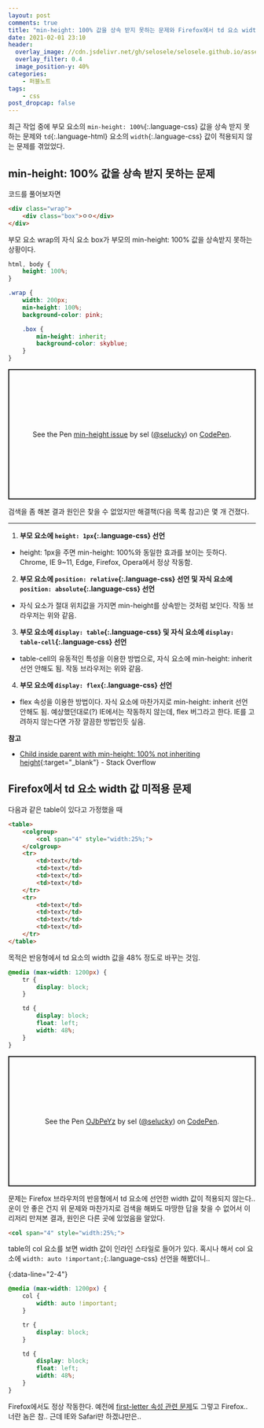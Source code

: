 ```yaml
---
layout: post
comments: true
title: "min-height: 100% 값을 상속 받지 못하는 문제와 Firefox에서 td 요소 width 값 미적용 문제"
date: 2021-02-01 23:10
header:
  overlay_image: //cdn.jsdelivr.net/gh/selosele/selosele.github.io/assets/images/thumb/css_thumb01.jpg
  overlay_filter: 0.4
  image_position-y: 40%
categories:
    - 퍼블노트
tags:
    - css
post_dropcap: false
---
```


최근 작업 중에 부모 요소의 ```min-height: 100%```{:.language-css} 값을 상속 받지 못하는 문제와 ```td```{:.language-html} 요소의 ```width```{:.language-css} 값이 적용되지 않는 문제를 겪었었다.

## min-height: 100% 값을 상속 받지 못하는 문제

코드를 풀어보자면

```html
<div class="wrap">
    <div class="box">ㅇㅇ</div>
</div>
```

부모 요소 wrap의 자식 요소 box가 부모의 min-height: 100% 값을 상속받지 못하는 상황이다.

```scss
html, body {
    height: 100%;
}

.wrap {
    width: 200px;
    min-height: 100%;
    background-color: pink;

    .box {
        min-height: inherit;
        background-color: skyblue;
    }
}
```

<p class="codepen" data-height="265" data-theme-id="dark" data-default-tab="css,result" data-user="selucky" data-slug-hash="ZEBYZQg" style="height: 265px; box-sizing: border-box; display: flex; align-items: center; justify-content: center; border: 2px solid; margin: 1em 0; padding: 1em;" data-pen-title="min-height issue">
  <span>See the Pen <a href="https://codepen.io/selucky/pen/ZEBYZQg">
  min-height issue</a> by sel (<a href="https://codepen.io/selucky">@selucky</a>)
  on <a href="https://codepen.io">CodePen</a>.</span>
</p>
<script async src="https://cpwebassets.codepen.io/assets/embed/ei.js"></script>

검색을 좀 해본 결과 원인은 찾을 수 없었지만 해결책(다음 목록 참고)은 몇 개 건졌다.

---

1. **부모 요소에 ```height: 1px```{:.language-css} 선언**
  - height: 1px을 주면 min-height: 100%와 동일한 효과를 보이는 듯하다. Chrome, IE 9~11, Edge, Firefox, Opera에서 정상 작동함.
2. **부모 요소에 ```position: relative```{:.language-css} 선언 및 자식 요소에 ```position: absolute```{:.language-css} 선언**
  - 자식 요소가 절대 위치값을 가지면 min-height를 상속받는 것처럼 보인다. 작동 브라우저는 위와 같음.
3. **부모 요소에 ```display: table```{:.language-css} 및 자식 요소에 ```display: table-cell```{:.language-css} 선언**
  - table-cell의 유동적인 특성을 이용한 방법으로, 자식 요소에 min-height: inherit 선언 안해도 됨. 작동 브라우저는 위와 같음.
4. **부모 요소에 ```display: flex```{:.language-css} 선언**
  - flex 속성을 이용한 방법이다. 자식 요소에 마찬가지로 min-height: inherit 선언 안해도 됨. 예상했던대로(?) IE에서는 작동하지 않는데, flex 버그라고 한다. IE를 고려하지 않는다면 가장 깔끔한 방법인듯 싶음.

**참고**

- [Child inside parent with min-height: 100% not inheriting height](https://stackoverflow.com/questions/8468066/child-inside-parent-with-min-height-100-not-inheriting-height){:target="_blank"} - Stack Overflow

## Firefox에서 td 요소 width 값 미적용 문제

다음과 같은 table이 있다고 가정했을 때

```html
<table>
    <colgroup>
        <col span="4" style="width:25%;">
    </colgroup>
    <tr>
        <td>text</td>
        <td>text</td>
        <td>text</td>
        <td>text</td>
    </tr>
    <tr>
        <td>text</td>
        <td>text</td>
        <td>text</td>
        <td>text</td>
    </tr>
</table>
```

목적은 반응형에서 td 요소의 width 값을 48% 정도로 바꾸는 것임.

```css
@media (max-width: 1200px) {
    tr {
        display: block;
    }

    td {
        display: block;
        float: left;
        width: 48%;
    }
}
```

<p class="codepen" data-height="265" data-theme-id="dark" data-default-tab="html,result" data-user="selucky" data-slug-hash="OJbPeYz" style="height: 265px; box-sizing: border-box; display: flex; align-items: center; justify-content: center; border: 2px solid; margin: 1em 0; padding: 1em;" data-pen-title="OJbPeYz">
  <span>See the Pen <a href="https://codepen.io/selucky/pen/OJbPeYz">
  OJbPeYz</a> by sel (<a href="https://codepen.io/selucky">@selucky</a>)
  on <a href="https://codepen.io">CodePen</a>.</span>
</p>
<script async src="https://cpwebassets.codepen.io/assets/embed/ei.js"></script>

문제는 Firefox 브라우저의 반응형에서 td 요소에 선언한 width 값이 적용되지 않는다.. 운이 안 좋은 건지 위 문제와 마찬가지로 검색을 해봐도 마땅한 답을 찾을 수 없어서 이리저리 만져본 결과, 원인은 다른 곳에 있었음을 알았다.

```html
<col span="4" style="width:25%;">
```

table의 col 요소를 보면 width 값이 인라인 스타일로 들어가 있다. 혹시나 해서 col 요소에 ```width: auto !important;```{:.language-css} 선언을 해봤더니..

{:data-line="2-4"}
```css
@media (max-width: 1200px) {
    col {
        width: auto !important;
    }

    tr {
        display: block;
    }

    td {
        display: block;
        float: left;
        width: 48%;
    }
}
```

Firefox에서도 정상 작동한다. 예전에 [first-letter 속성 관련 문제](/2020/02/17/first-letter/)도 그렇고 Firefox.. 너란 놈은 참.. 근데 IE와 Safari만 하겠냐만은..